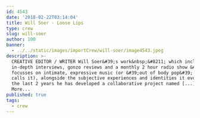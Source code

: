 ```yaml
---
id: 4543
date: '2018-02-22T03:14:04'
title: Will Soer - Loose Lips
type: crew
slug: will-soer
author: 100
banner:
  - ../../static/images/importCrew/will-soer/image4543.jpeg
description: >-
  CREATIVE EDITOR / WRITER Will Soer&#39;s work&nbsp;&#8211; which includes
  in-depth interviews, gonzo reviews and a monthly 2 hour radio show &#8211;
  focusses on intimate, expressive music (or &#39;out of body pop&#39; as he
  calls it), alongside the subjective experiences and identities it evokes. Over
  the last 2 years he has developed a collaborative project named [...]Read
  More...
published: true
tags:
  - crew
---
```

